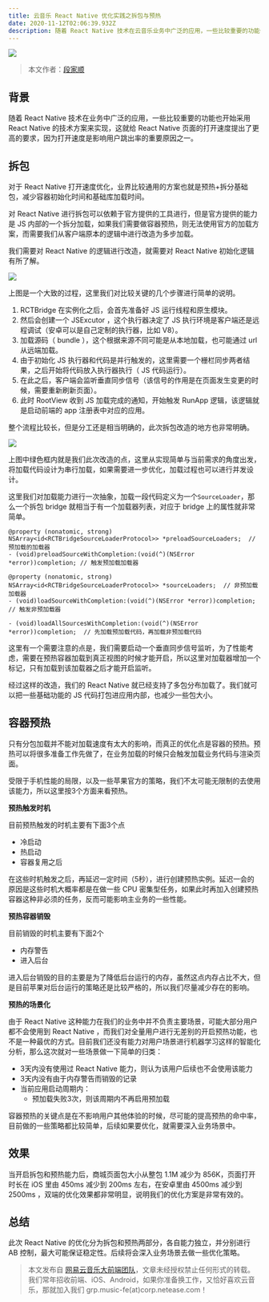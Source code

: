 ```yaml
---
title: 云音乐 React Native 优化实践之拆包与预热
date: 2020-11-12T02:06:39.932Z
description: 随着 React Native 技术在云音乐业务中广泛的应用，一些比较重要的功能也开始采用 React Native 的方案来进行了，这就给 React Native 页面的打开速度提出了更高的要求，本次优化采用拆包与预热方案，让我们来看看是如何实现的吧。
---
```


![](https://p6.music.126.net/obj/wo3DlcOGw6DClTvDisK1/4443775191/fead/6fcd/4a67/a2c756750ad407db0e01031e4c86297b.jpeg)

> 本文作者：[段家顺](http://github.com/djs66256)

## 背景

随着 React Native 技术在业务中广泛的应用，一些比较重要的功能也开始采用 React Native 的技术方案来实现，这就给 React Native 页面的打开速度提出了更高的要求，因为打开速度是影响用户跳出率的重要原因之一。

## 拆包

对于 React Native 打开速度优化，业界比较通用的方案也就是预热+拆分基础包，减少容器初始化时间和基础库加载时间。

对 React Native 进行拆包可以依赖于官方提供的工具进行，但是官方提供的能力是 JS 内部的一个拆分加载，如果我们需要做容器预热，则无法使用官方的加载方案，而需要我们从客户端原本的逻辑中进行改造为多步加载。

我们需要对 React Native 的逻辑进行改造，就需要对 React Native 初始化逻辑有所了解。

![](https://p6.music.126.net/obj/wo3DlcOGw6DClTvDisK1/4443729917/0f17/16ea/e095/45880a8c4249f192de2c9a7de8eaf710.png)

上图是一个大致的过程，这里我们对比较关键的几个步骤进行简单的说明。

1. RCTBridge 在实例化之后，会首先准备好 JS 运行线程和原生模块。
2. 然后会创建一个 JSExcutor ，这个执行器决定了 JS 执行环境是客户端还是远程调试（安卓可以是自己定制的执行器，比如 V8）。
3. 加载源码（ bundle ），这个根据来源不同可能是从本地加载，也可能通过 url 从远端加载。
4. 由于初始化 JS 执行器和代码是并行触发的，这里需要一个栅栏同步两者结果，之后开始将代码放入执行器执行（ JS 代码运行）。
5. 在此之后，客户端会监听垂直同步信号（该信号的作用是在页面发生变更的时候，需要重新刷新页面）。
6. 此时 RootView 收到 JS 加载完成的通知，开始触发 RunApp 逻辑，该逻辑就是启动前端的 app 注册表中对应的应用。

整个流程比较长，但是分工还是相当明确的，此次拆包改造的地方也非常明确。

![](https://p6.music.126.net/obj/wo3DlcOGw6DClTvDisK1/4443729912/23fd/2ae4/c6e5/96067529a651525698c32454810118f3.png)

上图中绿色框内就是我们此次改造的点，这里从实现简单与当前需求的角度出发，将加载代码设计为串行加载，如果需要进一步优化，加载过程也可以进行并发设计。

这里我们对加载能力进行一次抽象，加载一段代码定义为一个`SourceLoader`，那么一个拆包 bridge 就相当于有一个加载器列表，对应于 bridge 上的属性就非常简单。

```objc
@property (nonatomic, strong) NSArray<id<RCTBridgeSourceLoaderProtocol>> *preloadSourceLoaders;  // 预加载的加载器
- (void)preloadSourceWithCompletion:(void(^)(NSError *error))completion; // 触发预加载加载器

@property (nonatomic, strong) NSArray<id<RCTBridgeSourceLoaderProtocol>> *sourceLoaders;  // 非预加载加载器
- (void)loadSourceWithCompletion:(void(^)(NSError *error))completion;  // 触发非预加载器

- (void)loadAllSourcesWithCompletion:(void(^)(NSError *error))completion;  // 先加载预加载代码，再加载非预加载代码
```

这里有一个需要注意的点是，我们需要启动一个垂直同步信号监听，为了性能考虑，需要在预热容器加载到真正视图的时候才能开启，所以这里对加载器增加一个标记，只有加载到该加载器之后才能开启监听。

经过这样的改造，我们的 React Native 就已经支持了多包分布加载了。我们就可以把一些基础功能的 JS 代码打包进应用内部，也减少一些包大小。

## 容器预热

只有分包加载并不能对加载速度有太大的影响，而真正的优化点是容器的预热。预热可以将很多准备工作先做了，在业务加载的时候只会触发加载业务代码与渲染页面。

受限于手机性能的局限，以及一些苹果官方的策略，我们不太可能无限制的去使用该能力，所以这里按3个方面来看预热。

**预热触发时机**

目前预热触发的时机主要有下面3个点

- 冷启动
- 热启动
- 容器复用之后

在这些时机触发之后，再延迟一定时间（5秒），进行创建预热实例。延迟一会的原因是这些时机大概率都是在做一些 CPU 密集型任务，如果此时再加入创建预热容器这种非必须的任务，反而可能影响主业务的一些性能。

**预热容器销毁**

目前销毁的时机主要有下面2个

- 内存警告
- 进入后台

进入后台销毁的目的主要是为了降低后台运行的内存，虽然这点内存占比不大，但是目前苹果对后台运行的策略还是比较严格的，所以我们尽量减少存在的影响。

**预热的场景化**

由于 React Native 这种能力在我们的业务中并不负责主要场景，可能大部分用户都不会使用到 React Native ，而我们对全量用户进行无差别的开启预热功能，也不是一种最优的方式。目前我们还没有能力对用户场景进行机器学习这样的智能化分析，那么这次就对一些场景做一下简单的归类：

* 3天内没有使用过 React Native 能力，则认为该用户后续也不会使用该能力
* 3天内没有由于内存警告而销毁的记录
* 当前应用启动周期内：
	* 预加载失败3次，则该周期内不再启用预加载

容器预热的关键点是在不影响用户其他体验的时候，尽可能的提高预热的命中率，目前做的一些策略都比较简单，后续如果要优化，就需要深入业务场景中。

## 效果

当开启拆包和预热能力后，商城页面包大小从整包 1.1M 减少为 856K，页面打开时长在 iOS 里由 450ms 减少到 200ms 左右，在安卓里由 4500ms 减少到 2500ms ，双端的优化效果都非常明显，说明我们的优化方案是非常有效的。

## 总结

此次 React Native 的优化分为拆包和预热两部分，各自能力独立，并分别进行 AB 控制，最大可能保证稳定性。后续将会深入业务场景去做一些优化策略。

> 本文发布自 [网易云音乐大前端团队](https://github.com/x-orpheus)，文章未经授权禁止任何形式的转载。我们常年招收前端、iOS、Android，如果你准备换工作，又恰好喜欢云音乐，那就加入我们 grp.music-fe(at)corp.netease.com！
